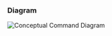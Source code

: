 ### Diagram
![Conceptual Command Diagram](https://user-images.githubusercontent.com/30439829/150714343-8bad9311-fffa-4046-8306-bd7ca431cc1e.png)
